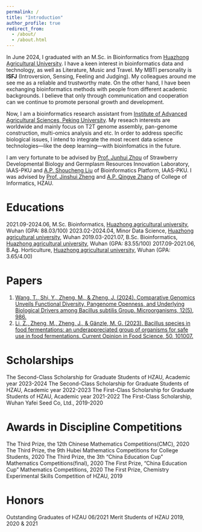```yaml
---
permalink: /
title: "Introduction"
author_profile: true
redirect_from: 
  - /about/
  - /about.html
---
```

In June 2024, I graduated with an M.Sc. in Bioinformatics from [Huazhong Agricultural University](https://www.hzau.edu.cn/). I have a keen interest in bioinformatics data and technology, as well as Literature, Music and Travel. My MBTI personality is **ISFJ** (Introversion, Sensing, Feeling and Judging). My colleagues around me see me as a reliable and trustworthy mate. On the other hand, I have been exchanging bioinformatics methods with people from different academic backgrounds. I believe that only through communication and cooperation can we continue to promote personal growth and development.

Now, I am a bioinformatics research assistant from [Institute of Advanced Agricultural Sciences, Peking University](https://www.pku-iaas.edu.cn/). My reseach interests are worldwide and mainly focus on T2T genome assembly, pan-genome construction, multi-omics analysis and etc. In order to address specific biological issues, I intend to integrate the most recent data science technologies—like the deep learning—with bioinfomatics in the future.

I am very fortunate to be advised by [Prof. Junhui Zhou](https://www.pku-iaas.edu.cn/list_38/71.html) of Strawberry Developmental Biology and Germplasm Resources Innovation Laboratory, IAAS-PKU and [A.P. Shoucheng Liu](https://www.pku-iaas.edu.cn/list_28/371.html) of Bioinformatics Platform, IAAS-PKU. I was advised by [Prof. Jinshui Zheng](https://faculty.hzau.edu.cn/zhengjinshui/zh_CN/index) and [A.P. Qingye Zhang](https://coi.hzau.edu.cn/info/1093/3028.htm) of College of Informatics, HZAU.

Educations
======
2021.09-2024.06, M.Sc. Bioinformatics, [Huazhong agricultural university](https://www.hzau.edu.cn/), Wuhan (GPA: 88.03/100)
2023.02-2024.04, Minor Data Science, [Huazhong agricultural university](https://www.hzau.edu.cn/), Wuhan 
2019.03-2021.07, B.Sc. Bioinformatics, [Huazhong agricultural university](https://www.hzau.edu.cn/), Wuhan (GPA: 83.55/100)
2017.09-2021.06, B.Ag. Horticulture, [Huazhong agricultural university](https://www.hzau.edu.cn/), Wuhan (GPA: 3.65/4.00)

Papers
======
1. [Wang, T., Shi, Y., Zheng, M., & Zheng, J. (2024). Comparative Genomics Unveils Functional
Diversity, Pangenome Openness, and Underlying Biological Drivers among Bacillus subtilis
Group. Microorganisms, 12(5), 986.](https://doi.org/10.3390/microorganisms12050986)
2. [Li, Z., Zheng, M., Zheng, J., & Gänzle, M. G. (2023). Bacillus species in food fermentations: an underappreciated group of organisms for safe use in food fermentations. Current Opinion in Food Science, 50, 101007.](https://www.sciencedirect.com/science/article/pii/S2214799323000218)

Scholarships
======
The Second-Class Scholarship for Graduate Students of HZAU, Academic year 2023-2024
The Second-Class Scholarship for Graduate Students of HZAU, Academic year 2022-2023
The First-Class Scholarship for Graduate Students of HZAU, Academic year 2021-2022
The First-Class Scholarship, Wuhan Yafei Seed Co, Ltd., 2019-2020

Awards in Discipline Competitions
======
The Third Prize, the 12th Chinese Mathematics Competitions(CMC), 2020
The Third Prize, the 9th Hubei Mathematics Competitions for College Students, 2020
The Third Prize, the 3th “China Education Cup” Mathematics Competitions(final), 2020
The First Prize, “China Education Cup” Mathematics Competitions, 2020
The First Prize, Chemistry Experimental Skills Competition of HZAU, 2019

Honors
======
Outstanding Graduates of HZAU	06/2021
Merit Students of HZAU	2019, 2020 & 2021
